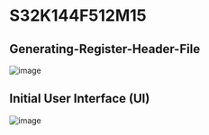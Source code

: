 # S32K144F512M15

## Generating-Register-Header-File
![image](https://github.com/user-attachments/assets/e2c3d9f6-6762-48a0-b8cf-d1a0d20bebc7)

## Initial User Interface (UI)
![image](https://github.com/user-attachments/assets/c38334b4-084c-46d5-857b-8defb1fb9614)

